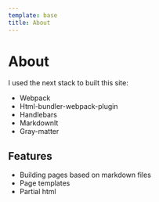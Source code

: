 ```yaml
---
template: base
title: About
---
```


# About

I used the next stack to built this site:

- Webpack
- Html-bundler-webpack-plugin
- Handlebars
- MarkdownIt
- Gray-matter

## Features

- Building pages based on markdown files
- Page templates
- Partial html
